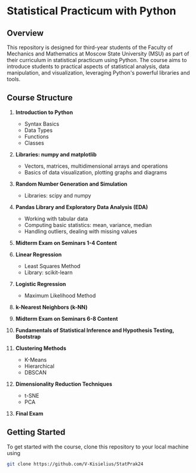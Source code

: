 # Statistical Practicum with Python

## Overview

This repository is designed for third-year students of the Faculty of Mechanics and Mathematics at Moscow State University (MSU) as part of their curriculum in statistical practicum using Python. The course aims to introduce students to practical aspects of statistical analysis, data manipulation, and visualization, leveraging Python's powerful libraries and tools.

## Course Structure

1. **Introduction to Python**
   - Syntax Basics
   - Data Types
   - Functions
   - Classes

2. **Libraries: numpy and matplotlib**
   - Vectors, matrices, multidimensional arrays and operations
   - Basics of data visualization, plotting graphs and diagrams

3. **Random Number Generation and Simulation**
   - Libraries: scipy and numpy

4. **Pandas Library and Exploratory Data Analysis (EDA)**
   - Working with tabular data
   - Computing basic statistics: mean, variance, median
   - Handling outliers, dealing with missing values

5. **Midterm Exam on Seminars 1-4 Content**

6. **Linear Regression**
   - Least Squares Method
   - Library: scikit-learn

7. **Logistic Regression**
   - Maximum Likelihood Method

8. **k-Nearest Neighbors (k-NN)**

9. **Midterm Exam on Seminars 6-8 Content**

10. **Fundamentals of Statistical Inference and Hypothesis Testing, Bootstrap**

11. **Clustering Methods**
    - K-Means
    - Hierarchical
    - DBSCAN

12. **Dimensionality Reduction Techniques**
    - t-SNE
    - PCA

13. **Final Exam**

## Getting Started

To get started with the course, clone this repository to your local machine using 
```bash
git clone https://github.com/V-Kisielius/StatPrak24
```
